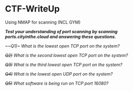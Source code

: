# CTF-WriteUp
Using NMAP for scanning (NCL GYM)

***Test your understanding of port scanning by scanning ports.cityinthe.cloud and answering these questions.***

*~~Q1)~ What is the lowest open TCP port on the system?*

*~~Q2)~~ What is the second lowest open TCP port on the system?*

*~~Q3)~~ What is the third lowest open TCP port on the system?*

*~~Q4)~~ What is the lowest open UDP port on the system?*

*~~Q5)~~ What software is being run on TCP port 16080?*
